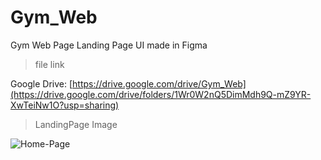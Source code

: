 # Gym_Web

Gym Web Page Landing Page UI made in Figma

>file link

Google Drive: [https://drive.google.com/drive/Gym_Web](https://drive.google.com/drive/folders/1Wr0W2nQ5DimMdh9Q-mZ9YR-XwTeiNw1O?usp=sharing)

>LandingPage Image

![Home-Page](https://user-images.githubusercontent.com/109806844/202975067-eb495b19-672c-4fae-8ffa-d9dadbada299.png)
